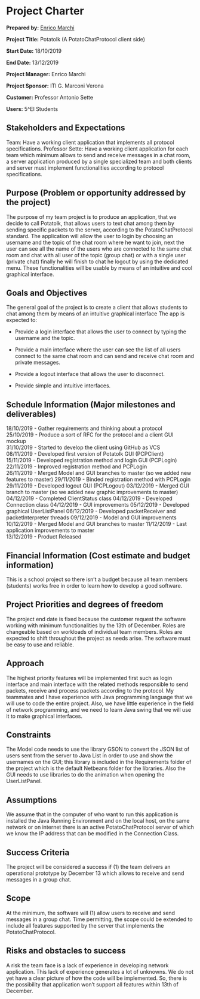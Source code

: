 # Project Charter

**Prepared by:** [Enrico Marchi](https://github.com/enricomarchidev "Enrico Marchi")

**Project Title:** Potatolk (A PotatoChatProtocol client side) 

**Start Date:**  18/10/2019 

**End Date:**  13/12/2019 

**Project Manager:** Enrico Marchi 

**Project Sponsor:**  ITI G. Marconi Verona

**Customer:** Professor Antonio Sette 

**Users:**  5^EI Students



## Stakeholders and Expectations
Team: Have a working client application that implements all protocol specifications.
Professor Sette: Have a working client application for each team which minimum allows to send and receive messages in a chat room, a server application produced by a single specialized team and both clients and server must implement functionalities according to protocol specifications.



## Purpose (Problem or opportunity addressed by the project)
The purpose of my team project is to produce an application, that we decide to call Potatolk, that allows users to text chat among them by sending specific packets to the server, according to the PotatoChatProtocol standard.
The application will allow the user to login by choosing an username and the topic of the chat room where he want to join, next the user can see all the name of the users who are connected to the same chat room and chat with all user of the topic (group chat) or with a single user (private chat) finally he will finish to chat he logout by using the dedicated menu.
These functionalities will be usable by means of an intuitive and cool graphical interface.



## Goals and Objectives 
The general goal of the project is to create a client that allows students to chat among them by means of an intuitive graphical interface
The app is expected to:
- Provide a login interface that allows the user to connect by typing the username and the topic.

- Provide a main interface where the user can see the list of all users connect to the same chat room and can send and receive chat room and private messages.

- Provide a logout interface that allows the user to disconnect.

- Provide simple and intuitive interfaces.

  

## Schedule Information (Major milestones and deliverables)
18/10/2019 - Gather requirements and thinking about a protocol  
25/10/2019 - Produce a sort of RFC for the protocol and a client GUI mockup  
31/10/2019 - Started to develop the client using GitHub as VCS  
08/11/2019 - Developed first version of Potatolk GUI (PCPClient)  
15/11/2019 - Developed registration method and login GUI (PCPLogin)  
22/11/2019 - Improved registration method and PCPLogin  
26/11/2019 - Merged Model and GUI branches to master (so we added new features to master)
29/11/2019 - Binded registration method with PCPLogin  
29/11/2019 - Developed logout GUI (PCPLogout)
03/12/2019 - Merged GUI branch to master (so we added new graphic improvements to master)
04/12/2019 - Completed ClientStatus class
04/12/2019 - Developed Connection class
04/12/2019 - GUI improvements
05/12/2019 - Developed graphical UserListPanel
06/12/2019 - Developed packetReceiver and packetInterpreter threads
09/12/2019 - Model and GUI improvements
10/12/2019 - Merged Model and GUI branches to master
11/12/2019 - Last application improvements to master  
13/12/2019 - Product Released



## Financial Information (Cost estimate and budget information)
This is a school project so there isn’t a budget because all team members (students) works free in order to learn how to develop a good software.



## Project Priorities and degrees of freedom
The project end date is fixed because the customer request the software working with minimum functionalities by the 13th of December. Roles are changeable based on workloads of individual team members.  Roles are expected to shift throughout the project as needs arise.
The software must be easy to use and reliable.



## Approach
The highest priority features will be implemented first such as login interface and main interface with the related methods responsible to send packets, receive and process packets according to the protocol.
My teammates and I have experience with Java programming language that we will use to code the entire project. Also, we have little experience in the field of network programming, and we need to learn Java swing that we will use it to make graphical interfaces.



## Constraints
The Model code needs to use the library GSON to convert the JSON list of users sent from the server to Java List in order to use and show the usernames on the GUI; this library is included in the Requirements folder of the project which is the default Netbeans folder for the libraries.
Also the GUI needs to use libraries to do the animation when opening the UserListPanel.



## Assumptions
We assume that in the computer of who want to run this application is installed the Java Running Environment and on the local host, on the same network or on internet there is an active PotatoChatProtocol server of which we know the IP address that can be modified in the Connection Class.



## Success Criteria
The project will be considered a success if (1) the team delivers an operational prototype by December 13 which allows to receive and send messages in a group chat.



## Scope
At the minimum, the software will (1) allow users to receive and send messages in a group chat. Time permitting, the scope could be extended to include all features supported by the server that implements the PotatoChatProtocol.



## Risks and obstacles to success  
A risk the team face is a lack of experience in developing network application.  This lack of experience generates a lot of unknowns. We do not yet have a clear picture of how the code will be implemented. So, there is the possibility that application won’t support all features within 13th of December.
